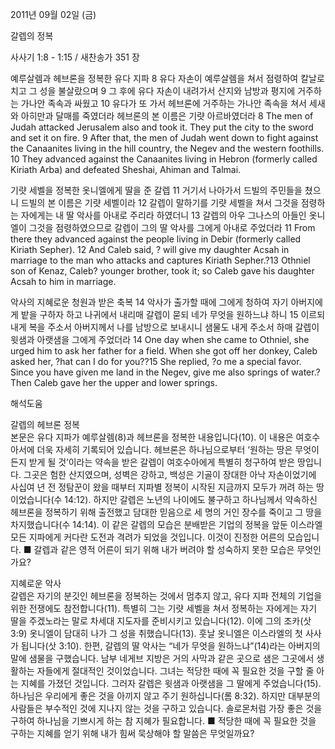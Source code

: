 2011년 09월 02일 (금)

갈렙의 정복



사사기 1:8 - 1:15 / 새찬송가 351 장


예루살렘과 헤브론을 정복한 유다 지파
8 유다 자손이 예루살렘을 쳐서 점령하여 칼날로 치고 그 성을 불살랐으며 9 그 후에 유다 자손이 내려가서 산지와 남방과 평지에 거주하는 가나안 족속과 싸웠고 10 유다가 또 가서 헤브론에 거주하는 가나안 족속을 쳐서 세새와 아히만과 달매를 죽였더라 헤브론의 본 이름은 기럇 아르바였더라
8 The men of Judah attacked Jerusalem also and took it. They put the city to the sword and set it on fire. 9 After that, the men of Judah went down to fight against the Canaanites living in the hill country, the Negev and the western foothills. 10 They advanced against the Canaanites living in Hebron (formerly called Kiriath Arba) and defeated Sheshai, Ahiman and Talmai.

기럇 세벨을 정복한 옷니엘에게 딸을 준 갈렙
11 거기서 나아가서 드빌의 주민들을 쳤으니 드빌의 본 이름은 기럇 세벨이라 12 갈렙이 말하기를 기럇 세벨을 쳐서 그것을 점령하는 자에게는 내 딸 악사를 아내로 주리라 하였더니 13 갈렙의 아우 그나스의 아들인 옷니엘이 그것을 점령하였으므로 갈렙이 그의 딸 악사를 그에게 아내로 주었더라
11 From there they advanced against the people living in Debir (formerly called Kiriath Sepher). 12 And Caleb said, ? will give my daughter Acsah in marriage to the man who attacks and captures Kiriath Sepher.?13 Othniel son of Kenaz, Caleb? younger brother, took it; so Caleb gave his daughter Acsah to him in marriage.

악사의 지혜로운 청원과 받은 축복
14 악사가 출가할 때에 그에게 청하여 자기 아버지에게 밭을 구하자 하고 나귀에서 내리매 갈렙이 묻되 네가 무엇을 원하느냐 하니 15 이르되 내게 복을 주소서 아버지께서 나를 남방으로 보내시니 샘물도 내게 주소서 하매 갈렙이 윗샘과 아랫샘을 그에게 주었더라
14 One day when she came to Othniel, she urged him to ask her father for a field. When she got off her donkey, Caleb asked her, ?hat can I do for you??15 She replied, ?o me a special favor. Since you have given me land in the Negev, give me also springs of water.?Then Caleb gave her the upper and lower springs.

해석도움





갈렙의 헤브론 정복  
본문은 유다 지파가 예루살렘(8)과 헤브론을 정복한 내용입니다(10). 이 내용은 여호수아서에 더욱 자세히 기록되어 있습니다. 헤브론은 하나님으로부터 ‘원하는 땅은 무엇이든지 받게 될 것’이라는 약속을 받은 갈렙이 여호수아에게 특별히 청구하여 받은 땅입니다. 그곳은 험한 산지였으며, 성벽은 강하고, 백성은 기골이 장대한 아낙 자손이었기에 사십여 년 전 정탐꾼이 왔을 때부터 지파별 정복이 시작된 지금까지 모두가 꺼려 하는 땅이었습니다(수 14:12). 하지만 갈렙은 노년의 나이에도 불구하고 하나님께서 약속하신 헤브론을 정복하기 위해 출전했고 담대한 믿음으로 세 명의 거인 장수를 죽이고 그 땅을 차지했습니다(수 14:14). 이 같은 갈렙의 모습은 분배받은 기업의 정복을 앞둔 이스라엘 모든 지파에게 커다란 도전과 격려가 되었을 것입니다. 이것이 진정한 어른의 모습입니다.
■ 갈렙과 같은 영적 어른이 되기 위해 내가 버려야 할 성숙하지 못한 모습은 무엇인가요?

지혜로운 악사  
갈렙은 자기의 분깃인 헤브론을 정복하는 것에서 멈추지 않고, 유다 지파 전체의 기업을 위한 전쟁에도 참전합니다(11). 특별히 그는 기럇 세벨을 쳐서 정복하는 자에게는 자기 딸을 주겠노라는 말로 차세대 지도자를 준비시키고 있습니다(12). 이에 그의 조카(삿 3:9) 옷니엘이 담대히 나가 그 성을 취했습니다(13). 훗날 옷니엘은 이스라엘의 첫 사사가 됩니다(삿 3:10). 한편, 갈렙의 딸 악사는 “네가 무엇을 원하느냐”(14)라는 아버지의 말에 샘물을 구했습니다. 남부 네게브 지방은 거의 사막과 같은 곳으로 샘은 그곳에서 생활하는 자들에게 절대적인 것이었습니다. 그녀는 적당한 때에 꼭 필요한 것을 구할 줄 아는 지혜를 가졌던 것입니다. 그러자 갈렙은 윗샘과 아랫샘을 그 딸에게 주었습니다(15). 하나님은 우리에게 좋은 것을 아끼지 않고 주기 원하십니다(롬 8:32). 하지만 대부분의 사람들은 부수적인 것에 지나지 않는 것을 구하고 있습니다. 솔로몬처럼 가장 좋은 것을 구하여 하나님을 기쁘시게 하는 참 지혜가 필요합니다.
■ 적당한 때에 꼭 필요한 것을 구하는 지혜를 얻기 위해 내가 힘써 묵상해야 할 말씀은 무엇일까요?